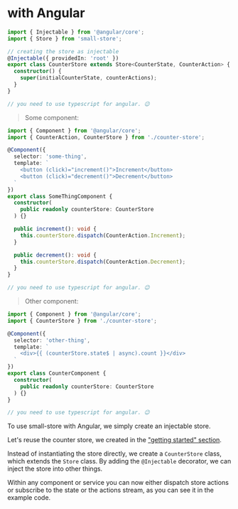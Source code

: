 # with Angular

```typescript
import { Injectable } from '@angular/core';
import { Store } from 'small-store';

// creating the store as injectable
@Injectable({ providedIn: 'root' })
export class CounterStore extends Store<CounterState, CounterAction> {
  constructor() {
    super(initialCounterState, counterActions);
  }
}
```

```javascript
// you need to use typescript for angular. 😉
```

> Some component:

```typescript
import { Component } from '@angular/core';
import { CounterAction, CounterStore } from './counter-store';

@Component({
  selector: 'some-thing',
  template: `
    <button (click)="increment()">Increment</button>
    <button (click)="decrement()">Decrement</button>
  `
})
export class SomeThingComponent {
  constructor(
    public readonly counterStore: CounterStore
  ) {}

  public increment(): void {
    this.counterStore.dispatch(CounterAction.Increment);
  }

  public decrement(): void {
    this.counterStore.dispatch(CounterAction.Decrement);
  }
}
```

```javascript
// you need to use typescript for angular. 😉
```

> Other component:

```typescript
import { Component } from '@angular/core';
import { CounterStore } from './counter-store';

@Component({
  selector: 'other-thing',
  template: `
    <div>{{ (counterStore.state$ | async).count }}</div>
  `
})
export class CounterComponent {
  constructor(
    public readonly counterStore: CounterStore
  ) {}
}
```

```javascript
// you need to use typescript for angular. 😉
```

To use small-store with Angular, we simply create an injectable store.

Let's reuse the counter store, we created in the ["getting started" section](#getting-started).

Instead of instantiating the store directly, we create a `CounterStore` class,
which extends the `Store` class. By adding the `@Injectable` decorator, we can
inject the store into other things.

Within any component or service you can now either dispatch store actions or
subscribe to the state or the actions stream, as you can see it in the example
code.
